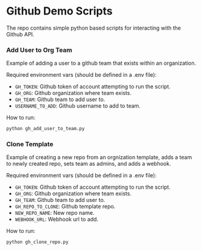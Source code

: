 # Github Demo Scripts

The repo contains simple python based scripts for interacting with the Github API.

### Add User to Org Team

Example of adding a user to a github team that exists within an organization.

Required environment vars (should be defined in a .env file):

- `GH_TOKEN`: Github token of account attempting to run the script.
- `GH_ORG`: Github organization where team exists.
- `GH_TEAM`: Github team to add user to.
- `USERNAME_TO_ADD`: Github username to add to team.

How to run:

```python
python gh_add_user_to_team.py
```

### Clone Template

Example of creating a new repo from an orgnization template, adds a team to newly 
created repo, sets team as admins, and adds a webhook.

Required environment vars (should be defined in a .env file):

- `GH_TOKEN`: Github token of account attempting to run the script.
- `GH_ORG`: Github organization where team exists.
- `GH_TEAM`: Github team to add user to.
- `GH_REPO_TO_CLONE`: Github template repo.
- `NEW_REPO_NAME`: New repo name.
- `WEBHOOK_URL`: Webhook url to add.

How to run:

```python
python gh_clone_repo.py
```